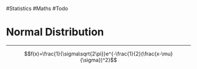 #Statistics #Maths #Todo

# Normal Distribution
---

$$f(x)=\frac{1}{\sigma\sqrt{2\pi}}e^{-\frac{1}{2}(\frac{x-\mu}{\sigma})^2}$$